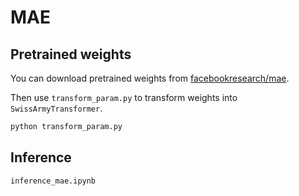 # MAE

## Pretrained weights

You can download pretrained weights from [facebookresearch/mae](https://github.com/facebookresearch/mae/issues/8).

Then use `transform_param.py` to transform weights into `SwissArmyTransformer`.

```bash
python transform_param.py
```

## Inference

`inference_mae.ipynb`